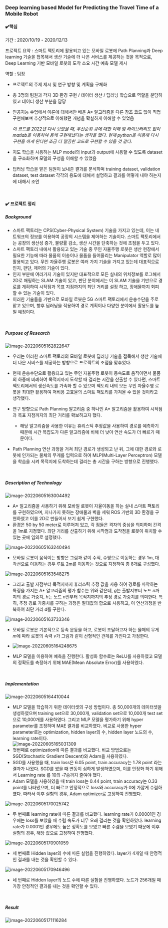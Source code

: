 ### Deep learning based Model for Predicting the Travel Time of a Mobile Robot

#### :heavy_check_mark:핵심  

기간 : 2020/10/19 - 2020/12/13  

프로젝트 요약 : 스마트 팩토리에 활용되고 있는 모바일 로봇에 Path Planning과 Deep learning 기술을 접목해서 생산 기술에 더 나은 서비스를 제공하는 것을 목적으로, Deep Learning 기반 모바일 로봇의 도착 소요 시간 예측 모델 제시  

역할 : 팀장  

* 프로젝트의 주제 제시 및 연구 방향 및 계획을 구체화  

* 총 3명의 팀원과 각자 3D 환경 구현 / 데이터 생산 / 딥러닝 학습으로 역할을 분담하였고 데이터 생산 부분을 담당  

* 인공지능 수업에서 이론에 대해서만 배운 A* 알고리즘을 다른 참조 코드 없이 직접 구현해보며 추상적으로 이해했던 개념을 확실하게 이해할 수 있었음  

  *이 코드를 2022년 다시 보았을 때, 우선순위 큐에 대한 이해 및 라이브러리도 없이 matlab을 이용하여 용케 구현해냈다는 생각을 했다. 현재 python을 이용해 다시 구현을 하게 된다면 조금 더 깔끔한 코드로 구현할 수 있을 것 같다.*  

* 지도 학습을 사용하는 MLP model의 input과 output에 사용할 수 있도록 dataset을 구조화하며 모델의 구성을 이해할 수 있었음  

* 딥러닝 학습을 맡은 팀원이 보내준 결과를 분석하며 training dataset, validation dataset, test dataset 각각의 용도에 대해서 설명하고 결과를 어떻게 내야 하는지에 대해서 조언  

<br>

#### :heavy_check_mark: 프로젝트 정리

##### Background

* 스마트 팩토리는 CPS(Cyber-Physical System) 기술을 가지고 있는데, 이는 네트워크의 정보를 이용하여 공장의 시스템을 제어하는 기술이다. 스마트 팩토리에서는 공장의 생산성 증가, 불량률 감소, 생산 시간을 단축하는 것에 초점을 두고 있다.  
* 스마트 팩토리 내에서 활용되고 있는 기술 중 무인 자율주행 로봇은 생산 현장에서 필요한 기능에 따라 물품의 이송이나 물품을 들어올리는 Manipulator 역할로 많이 활용되고 있다. 무인 자율주행 로봇은 여러 가지 기술을 가지고 있는데 대표적으로 인지, 판단, 제어의 기술이 있다.  
* 인지 부분에 여러가지 기술이 있지만 대표적으로 모든 실내의 위치정보를 로그해서 2D로 매핑하는 SLAM 기술이 있고, 판단 분야에서는 이 SLAM 기술을 기반으로 경로를 계획하여 시작점과 목표 지점까지의 최단 거리를 설정 하고, 장애물까지 회피할 수 있는 기술이 있다.  
* 이러한 기술들을 기반으로 모바일 로봇은 5G 스마트 팩토리에서 운송수단을 주로 맡고 있으며, 향후 딥러닝을 적용하여 경로 계획이나 다양한 분야에서 활용도를 높일 예정이다.   

<br>

##### Purpose of Research

![image-20220605162822647](README.assets/image-20220605162822647.png)  

* 우리는 이러한 스마트 팩토리의  모바일 로봇에 딥러닝 기술을 접목해서 생산 기술에 더 나은 서비스를 제공하는 방향으로 프로젝트의 초점을 맞추었다.  
* 현재 운송수단으로 활용되고 있는 무인 자율주행 로봇이 등속도로 움직이면서 물품의 하중에 비례하여 목적지까지 도착할 때 걸리는 시간을 산출할 수 있다면, 스마트 팩토리에서의 생산속도를 가속화 할 수 있으며 팩토리 내의 모든 무인 자율주행 로봇을 최대한 활용하여 저비용 고효율의 스마트 팩토리를 가져올 수 있을 것이라고 생각했다.  
* 연구 방향으로 Path Planning 알고리즘 중 하나인 A* 알고리즘을 활용하여 시작점과 목표 지점까지의 최단 거리를 확보하고자 했다.   

  * 해당 알고리즘을 사용한 이유는 휴리스틱 추정값을 사용하여 경로를 예측하기 때문에 시간 복잡도가 다른 알고리즘에 비해 더 낮아 연산 속도가 더 빠르기 때문이다.  
* Path Planning 연산 과정을 거쳐 최단 경로가 생성되고 난 뒤, 그에 대한 경로와 로봇에 인가되는 물체의 무게를 입력으로 하여 MLP(Multi-Layer Perceptron) 모델을 학습을 시켜 목적지에 도착하는데 걸리는 총 시간을 구하는 방향으로 진행했다.  

<br>

##### Description of Technology

![image-20220605163004492](README.assets/image-20220605163004492.png)  

*  A* 알고리즘을 사용하기 위해 모바일 로봇이 자율이동을 하는 실내 스마트 팩토리를 구현하였으며, 지나가지 못하는 장애물과 벽을 세워 ROS 기반의 3D 환경을 구현하였고 이를 2D로 만들어서 보기 쉽게 구현했다.   
* 환경은 50 by 50 meter로 이루어져 있고, 각 점들은 격자의 중심을 의미하며 간격을 1m로 지정했다. 최단 거리를 산출하기 위해 시작점과 도착점을 로봇이 위치할 수 있는 곳에 임의로 설정했다.  

![image-20220605163240494](README.assets/image-20220605163240494.png)  

* 모바일 로봇이 움직이는 방향은 그림과 같이 수직, 수평으로 이동하는 경우 1m, 대각선으로 이동하는 경우 루트 2m를 이동하는 것으로 지정하여 총 8개로 구성했다.   

![image-20220605163548275](README.assets/image-20220605163548275.png)  

* 그리고 출발 지점부터 목적지까지 휴리스틱 추정 값을 사용 하여 경로를 파악하는 특징을 가지는 A* 알고리즘의 평가 함수는 위와 같은데, *g*는 출발지부터 노드 *n*까지의 경로 가중치, *h*는 노드 *n*번부터 목적지까지의 추정 경로 가중치를 의미한다. 특히, 추정 경로 가중치를 구하는 과정은 절대값의 합으로 사용하고, 이 연산과정을 반복하여 최단 거리 *d*를 구한다.  

![image-20220605163733346](README.assets/image-20220605163733346.png)  

* 모바일 로봇은 기본적으로 등속 운동을 하고, 로봇이 조달하고자 하는 물체의 무게 *m*에 따라 로봇의 속력 *v*가 그림과 같이 선형적인 관계를 가진다고 가정한다.  

* ![image-20220605164248675](README.assets/image-20220605164248675.png)  
* MLP 모델을 이용하여 예측을 진행한다. 활성화 함수로는 ReLU를 사용하였고 모델의 정확도를 측정하기 위해 MAE(Mean Absolute Error)를 사용하였다.  

<br>

##### Implementation

![image-20220605164410044](README.assets/image-20220605164410044.png)  

* MLP 모델을 학습하기 위한 데이터셋의 구성 방법이다. 총 50,000개의 데이터셋을 생성하였으며 training set으로 30,000개, validation set으로 10,000개 test set으로 10,000개를 사용하였다. 그리고 MLP 모델을 평가하기 위해 hyper parameter를 조정하며 MAE 결과를 비교하였다. 비교로 사용한 hyper parameter로는 optimization, hidden layer의 수, hidden layer 노드의 수, learning rate이다.  
![image-20220605165031309](README.assets/image-20220605165031309.png)     
* 첫번째로 optimization에 따른 결과를 비교했다. 비교 방법으로는 SGD(Stochastic Gradient Descent)와 Adam을 사용하였다.  
* SGD를 사용했을 때, train loss은 6.05 point, train accuracy는 1.78 point 라는 결과가 나왔다. SGD를 썼을 때 변동이 심하게 발생하였으며, 이를 안정화 하기 위해서 Learning rate 를 10의 -7승까지 줄여야 했다.  
* Adam 모델을 사용하였을 때 train loss는 0.44 point, train accuracy는 0.33 point를 나타냈으며, 더 빠르고 안정적으로 loss와 accuracy가 0에 가깝게 수렴하였다. 따라서 이후 실험의 경우, Adam optimizer로 고정하여 진행했다.  

![image-20220605170025742](README.assets/image-20220605170025742.png)  

* 두 번째로 learning rate에 따른 결과를 비교했다. learning rate가 0.00001인 경우에는 loss를 보았을 때 수렴 속도가 너무 오래 걸리는 것을 확인하였다. learning rate가 0.0001인 경우에도 높은 정확도를 보였고 빠른 수렴을 보였기 때문에 이후 실험의 경우, 해당 값으로 고정하여 진행했다.  

![image-20220605170901059](README.assets/image-20220605170901059.png)  

* 세 번째로 Hidden layer의 수에 따른 실험을 진행하였다. layer가 4개일 때 안정적인 결과를 내는 것을 확인할 수 있다.  

![image-20220605170946496](README.assets/image-20220605170946496.png)  

* 네 번째로 Hidden layer의 노드 수에 따른 실험을 진행하였다. 노드가 256개일 때 가장 안정적인 결과를 내는 것을 확인할 수 있다.

<br>

##### Result

![image-20220605171116284](README.assets/image-20220605171116284.png)  
